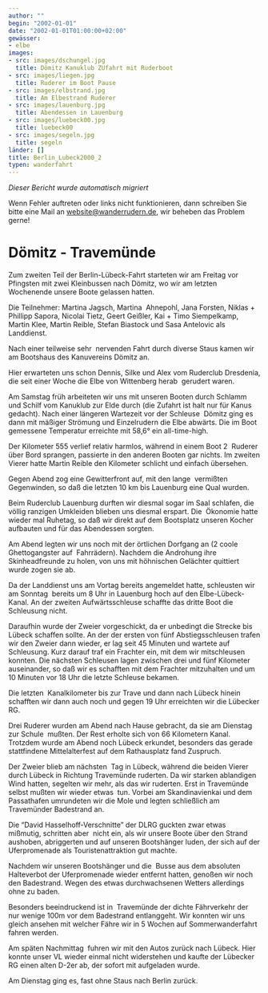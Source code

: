 ```yaml
---
author: ""
begin: "2002-01-01"
date: "2002-01-01T01:00:00+02:00"
gewässer:
- elbe
images:
- src: images/dschungel.jpg
  title: Dömitz Kanuklub ZUfahrt mit Ruderboot
- src: images/liegen.jpg
  title: Ruderer im Boot Pause
- src: images/elbstrand.jpg
  title: Am Elbestrand Ruderer
- src: images/lauenburg.jpg
  title: Abendessen in Lauenburg
- src: images/luebeck00.jpg
  title: luebeck00
- src: images/segeln.jpg
  title: segeln
länder: []
title: Berlin_Lubeck2000_2
typen: wanderfahrt
---
```



*Dieser Bericht wurde automatisch migriert*

Wenn Fehler auftreten oder links nicht funktionieren, dann schreiben Sie bitte eine Mail an website@wanderrudern.de, wir beheben das Problem gerne!



# Dömitz - Travemünde


Zum zweiten Teil der Berlin-Lübeck-Fahrt starteten wir am Freitag vor Pfingsten mit zwei Kleinbussen nach Dömitz, wo wir am letzten Wochenende unsere Boote gelassen hatten.

Die Teilnehmer: Martina Jagsch, Martina  Ahnepohl, Jana Forsten, Niklas + Phillipp Sapora, Nicolai Tietz, Geert Geißler, Kai + Timo Siempelkamp, Martin Klee, Martin Reible, Stefan Biastock und Sasa Antelovic als Landdienst.

Nach einer teilweise sehr  nervenden Fahrt durch diverse Staus kamen wir am Bootshaus des Kanuvereins Dömitz an.

Hier erwarteten uns schon Dennis, Silke und Alex vom Ruderclub Dresdenia, die seit einer Woche die Elbe von Wittenberg herab  gerudert waren.

Am Samstag früh arbeiteten wir uns mit unseren Booten durch Schlamm und Schilf vom Kanuklub zur Elde durch (die Zufahrt ist halt nur für Kanus gedacht). Nach einer längeren Wartezeit vor der Schleuse  Dömitz ging es dann mit mäßiger Strömung und Einzelrudern die Elbe abwärts. Die im Boot gemessene Temperatur erreichte mit 58,6° ein all-time-high.

Der Kilometer 555 verlief relativ harmlos, während in einem Boot 2  Ruderer über Bord sprangen, passierte in den anderen Booten gar nichts. Im zweiten Vierer hatte Martin Reible den Kilometer schlicht und einfach übersehen.

Gegen Abend zog eine Gewitterfront auf, mit den lange  vermißten Gegenwinden, so daß die letzten 10 km bis Lauenburg eine Qual wurden.

Beim Ruderclub Lauenburg durften wir diesmal sogar im Saal schlafen, die völlig ranzigen Umkleiden blieben uns diesmal erspart. Die  Ökonomie hatte wieder mal Ruhetag, so daß wir direkt auf dem Bootsplatz unseren Kocher aufbauten und für das Abendessen sorgten.

Am Abend legten wir uns noch mit der örtlichen Dorfgang an (2 coole Ghettogangster auf  Fahrrädern). Nachdem die Androhung ihre Skinheadfreunde zu holen, von uns mit höhnischen Gelächter quittiert wurde zogen sie ab.

Da der Landdienst uns am Vortag bereits angemeldet hatte, schleusten wir am Sonntag  bereits um 8 Uhr in Lauenburg hoch auf den Elbe-Lübeck-Kanal. An der zweiten Aufwärtsschleuse schaffte das dritte Boot die Schleusung nicht.

Daraufhin wurde der Zweier vorgeschickt, da er unbedingt die Strecke bis  Lübeck schaffen sollte. An der der ersten von fünf Abstiegsschleusen trafen wir den Zweier dann wieder, er lag seit 45 Minuten und wartete auf Schleusung. Kurz darauf traf ein Frachter ein, mit dem wir mitschleusen  konnten. Die nächsten Schleusen lagen zwischen drei und fünf Kilometer auseinander, so daß wir es schafften mit dem Frachter mitzuhalten und um 10 Minuten vor 18 Uhr die letzte Schleuse bekamen.

Die letzten  Kanalkilometer bis zur Trave und dann nach Lübeck hinein schafften wir dann auch noch und gegen 19 Uhr erreichten wir die Lübecker RG.

Drei Ruderer wurden am Abend nach Hause gebracht, da sie am Dienstag zur Schule  mußten. Der Rest erholte sich von 66 Kilometern Kanal. Trotzdem wurde am Abend noch Lübeck erkundet, besonders das gerade stattfindene Mittelalterfest auf dem Rathausplatz fand Zuspruch.

Der Zweier blieb am nächsten  Tag in Lübeck, während die beiden Vierer durch Lübeck in Richtung Travemünde ruderten. Da wir starken ablandigen Wind hatten, segelten wir mehr, als das wir ruderten. Erst in Travemünde selbst mußten wir wieder etwas  tun. Vorbei am Skandinavienkai und dem Passathafen umrundeten wir die Mole und legten schließlich am Travemünder Badestrand an.

Die “David Hasselhoff-Verschnitte” der DLRG guckten zwar etwas mißmutig, schritten aber  nicht ein, als wir unsere Boote über den Strand aushoben, abriggerten und auf unseren Bootshänger luden, der sich auf der Uferpromenade als Touristenattraktion gut machte.

Nachdem wir unseren Bootshänger und die  Busse aus dem absoluten Halteverbot der Uferpromenade wieder entfernt hatten, genoßen wir noch den Badestrand. Wegen des etwas durchwachsenen Wetters allerdings ohne zu baden.

Besonders beeindruckend ist in  Travemünde der dichte Fährverkehr der nur wenige 100m vor dem Badestrand entlanggeht. Wir konnten wir uns gleich ansehen mit welcher Fähre wir in 5 Wochen auf Sommerwanderfahrt fahren werden.

Am späten Nachmittag  fuhren wir mit den Autos zurück nach Lübeck. Hier konnte unser VL wieder einmal nicht widerstehen und kaufte der Lübecker RG einen alten D-2er ab, der sofort mit aufgeladen wurde.

Am Dienstag ging es, fast ohne Staus nach Berlin zurück.
